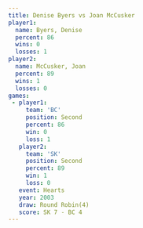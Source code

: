 ```yaml
---
title: Denise Byers vs Joan McCusker
player1:              
  name: Byers, Denise 
  percent: 86         
  wins: 0             
  losses: 1           
player2:              
  name: McCusker, Joan
  percent: 89         
  wins: 1             
  losses: 0           
games:
 - player1:          
     team: 'BC'      
     position: Second
     percent: 86     
     win: 0          
     loss: 1         
   player2:          
     team: 'SK'      
     position: Second
     percent: 89     
     win: 1          
     loss: 0         
   event: Hearts       
   year: 2003          
   draw: Round Robin(4)
   score: SK 7 - BC 4  
---
```

